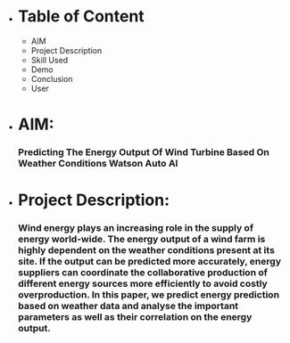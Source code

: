 * # Table of Content
    * AIM
    * Project Description 
    * Skill Used
    * Demo
    * Conclusion
    * User

* # AIM:
    ### Predicting The Energy Output Of Wind Turbine Based On Weather Conditions Watson Auto AI
    
* # Project Description:
    ### Wind energy plays an increasing role in the supply of energy world-wide. The energy output of a wind farm is highly dependent on the weather conditions present at its             site. If the output can be predicted more accurately, energy suppliers can coordinate the collaborative production of different energy sources more efficiently to avoid           costly overproduction. In this paper, we predict energy prediction based on weather data and analyse the important parameters as well as their correlation on the energy           output.
  
